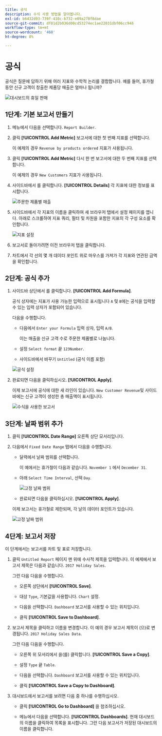 ```yaml
---
title: 공식
description: 수식 사용 방법을 알아봅니다.
exl-id: b6432d93-739f-410c-b732-e09a278f8dae
source-git-commit: df81d2b036d00cd53274ec1ae22031dbf06cc948
workflow-type: tm+mt
source-wordcount: '468'
ht-degree: 0%

---
```


# 공식

공식은 질문에 답하기 위해 여러 지표와 수학적 논리를 결합합니다. 예를 들어, 휴가철 동안 신규 고객이 창출한 제품당 매출은 얼마나 됩니까?

![대시보드의 휴일 판매](../../assets/magento-bi-report-builder-revenue-by-products-formula-report-holiday-sales-dashboard.png)

## 1단계: 기본 보고서 만들기

1. 메뉴에서 다음을 선택합니다. `Report Builder`.

1. 클릭 **[!UICONTROL Add Metric]** 보고서에 대한 첫 번째 지표를 선택합니다.

   이 예제의 경우 `Revenue by products ordered` 지표가 사용됩니다.

1. 클릭 **[!UICONTROL Add Metric]** 다시 한 번 보고서에 대한 두 번째 지표를 선택합니다.

   이 예제의 경우 `New Customers` 지표가 사용됩니다.

1. 사이드바에서 를 클릭합니다. **[!UICONTROL Details]** 각 지표에 대한 정보를 표시합니다.

   ![주문한 제품별 매출](../../assets/magento-bi-report-builder-revenue-by-products.png)

1. 사이드바에서 각 지표의 이름을 클릭하여 새 브라우저 탭에서 설정 페이지를 엽니다. 아래로 스크롤하여 지표 쿼리, 필터 및 차원을 포함한 지표의 각 구성 요소를 확인합니다.

   ![지표 설정](../../assets/magento-bi-report-builder-revenue-by-products-metric-detail.png)

1. 보고서로 돌아가려면 이전 브라우저 탭을 클릭합니다.

1. 차트에서 각 선의 몇 개 데이터 포인트 위로 마우스를 가져가 각 지표와 연관된 금액을 확인합니다.

## 2단계: 공식 추가

1. 사이드바 상단에서 를 클릭합니다. **[!UICONTROL Add Formula]**.

   공식 상자에는 지표가 사용 가능한 입력으로 표시됩니다 `A` 및 `B`에는 공식을 입력할 수 있는 입력 상자가 포함되어 있습니다.

   다음을 수행합니다.

   * 다음에서 `Enter your Formula` 입력 상자, 입력 `A/B`.

      이는 매출을 신규 고객 수로 주문한 제품별로 나눕니다.

   * 설정 `Select format` 끝 `123Number`.

   * 사이드바에서 바꾸기 `Untitled` (공식 이름 포함)

   ![공식 설정](../../assets/magento-bi-report-builder-revenue-by-products-add-formula-detail.png)

1. 완료되면 다음을 클릭하십시오. **[!UICONTROL Apply]**.

   이제 보고서에 공식에 대한 새 라인이 있습니다. `New Customer Revenue`및 사이드바에는 신규 고객이 생성한 총 매출액이 표시됩니다.

   ![수식을 사용한 보고서](../../assets/magento-bi-report-builder-revenue-by-products-formula-report.png)

## 3단계: 날짜 범위 추가

1. 클릭 **[!UICONTROL Date Range]** 오른쪽 상단 모서리입니다.

1. 다음에서 `Fixed Date Range` 탭에서 다음을 수행합니다.

   * 달력에서 날짜 범위를 선택합니다.

      이 예에서는 휴가철이 다음과 같습니다. `November 1` 에서 `December 31`.

   * 아래 `Select Time Interval`, 선택 `Day`.

      ![고정 날짜 범위](../../assets/magento-bi-report-builder-revenue-by-products-formula-report-fixed-date-range.png)

   * 완료되면 다음을 클릭하십시오. **[!UICONTROL Apply]**.

   이제 보고서는 휴가철로 제한되며, 각 날의 데이터 포인트가 있습니다.

   ![고정 날짜 범위](../../assets/magento-bi-report-builder-revenue-by-products-formula-report-fixed-date-range-report.png)

## 4단계: 보고서 저장

이 단계에서는 보고서를 차트 및 표로 저장합니다.

1. 클릭 `Untitled Report` 페이지 맨 위에 수사적 제목을 입력합니다. 이 예제에서 보고서 제목은 다음과 같습니다. `2017 Holiday Sales`.

   그런 다음 다음을 수행합니다.

   * 오른쪽 상단에서 **[!UICONTROL Save]**.

   * 대상 `Type`, 기본값을 사용합니다. `Chart` 설정.

   * 다음을 선택합니다. `Dashboard` 보고서를 사용할 수 있는 위치입니다.

   * 클릭 **[!UICONTROL Save to Dashboard]**.

1. 보고서 제목을 클릭하고 이름을 변경합니다. 이 예의 경우 보고서 제목이 (으)로 변경됩니다. `2017 Holiday Sales Data`.

   그런 다음 다음을 수행합니다.

   * 오른쪽 위 모서리에서 을(를) 클릭합니다. **[!UICONTROL Save a Copy]**.

   * 설정 `Type` 끝 `Table`.

   * 다음을 선택합니다. `Dashboard` 보고서를 사용할 수 있는 위치입니다.

   * 클릭 **[!UICONTROL Save a Copy to Dashboard]**.

1. 대시보드에서 보고서를 보려면 다음 중 하나를 수행하십시오.

   * 클릭 **[!UICONTROL Go to Dashboard]** 을 참조하십시오.

   * 메뉴에서 다음을 선택합니다. **[!UICONTROL Dashboards]**. 현재 대시보드의 이름을 클릭하여 목록을 표시합니다. 그런 다음 보고서가 저장된 대시보드의 이름을 클릭합니다.
